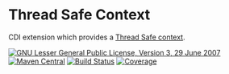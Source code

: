 # Thread Safe Context

CDI extension which provides a [Thread Safe context](https://jonasrutishauser.github.io/thread-context/).

[![GNU Lesser General Public License, Version 3, 29 June 2007](https://img.shields.io/github/license/jonasrutishauser/thread-context.svg?label=License)](http://www.gnu.org/licenses/lgpl-3.0.txt)
[![Maven Central](https://img.shields.io/maven-central/v/io.github.jonasrutishauser/thread-context.svg?label=Maven%20Central)](http://search.maven.org/#search%7Cga%7C1%7Cg%3A%22io.github.jonasrutishauser%22%20a%3A%22thread-context%22)
[![Build Status](https://img.shields.io/github/actions/workflow/status/jonasrutishauser/thread-context/ci.yml.svg?label=Build)](https://github.com/jonasrutishauser/thread-context/actions)
[![Coverage](https://img.shields.io/codecov/c/github/jonasrutishauser/thread-context/master.svg?label=Coverage)](https://codecov.io/gh/jonasrutishauser/thread-context)
